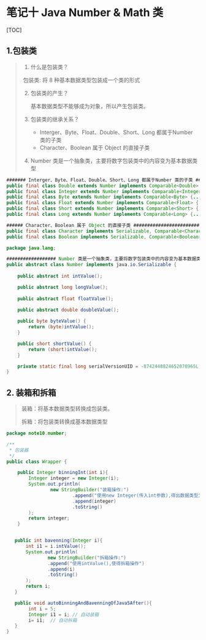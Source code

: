 # 笔记十 Java Number & Math 类
[TOC]

## 1.包装类
> 1. 什么是包装类？
>
> ​       包装类: 将 8 种基本数据类型包装成一个类的形式 
>
> 2. 包装类的产生？
>
>    基本数据类型不能够成为对象，所以产生包装类。
>
> 3. 包装类的继承关系？
>
>    - Interger、Byte、Float、Double、Short、Long 都属于Number 类的子类
>    - Character、Boolean 属于 Object 的直接子类
>
> 4. Number 类是一个抽象类，主要将数字包装类中的内容变为基本数据类型
```java
####### Interger、Byte、Float、Double、Short、Long 都属于Number 类的子类 #################
public final class Double extends Number implements Comparable<Double> {...}
public final class Integer extends Number implements Comparable<Integer> {...}
public final class Byte extends Number implements Comparable<Byte> {...}
public final class Float extends Number implements Comparable<Float> {...}
public final class Short extends Number implements Comparable<Short> {...}
public final class Long extends Number implements Comparable<Long> {...}

###### Character、Boolean 属于 Object 的直接子类 #######################################
public final class Character implements Serializable, Comparable<Character> {...}
public final class Boolean implements Serializable, Comparable<Boolean> {...}
```

```java
package java.lang;

################## Number 类是一个抽象类，主要将数字包装类中的内容变为基本数据类型 ###############
public abstract class Number implements java.io.Serializable {
    
    public abstract int intValue();

    public abstract long longValue();
    
    public abstract float floatValue();

    public abstract double doubleValue();
    
    public byte byteValue() {
        return (byte)intValue();
    }

    public short shortValue() {
        return (short)intValue();
    }

    private static final long serialVersionUID = -8742448824652078965L;
}
```



## 2. 装箱和拆箱

> 装箱：将基本数据类型转换成包装类。
>
> 拆箱：将包装类转换成基本数据类型



```java
package note10.number;

/**
 * 包装器
 */
public class Wrapper {

    public Integer binningInt(int i){
        Integer integer = new Integer(i);
        System.out.println(
                new StringBuilder("装箱操作:")
                        .append("使用new Integer(传入int参数),得出数据类型为Integer数为")
                        .append(integer)
                        .toString()
        );
        return integer;
    }


   public int bavenning(Integer i){
       int i1 = i.intValue();
       System.out.println(
               new StringBuilder("拆箱操作:")
               .append("使用intValue(),使得拆箱操作")
               .append(i)
               .toString()
       );
       return i;
   }

   public void autoBinningAndBavenningOfJava5After(){
        int i = 5;
        Integer i1 = i; // 自动装箱
        i= i1;  // 自动拆箱
   }
}

```

